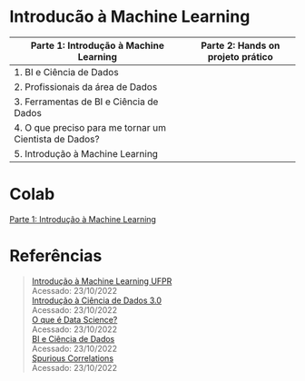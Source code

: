 # Introducão à Machine Learning
Parte 1: Introdução à Machine Learning  | Parte 2: Hands on projeto prático |
| --------------- | --------------- |
| 1. BI e Ciência de Dados |  |
| 2. Profissionais da área de Dados |  |
| 3. Ferramentas de BI e Ciência de Dados|  |
| 4. O que preciso para me tornar um Cientista de Dados? | |
| 5. Introdução à Machine Learning | |

# Colab
[Parte 1: Introdução à Machine Learning](https://colab.research.google.com/drive/1-134M9M_x6ibhWHg2XtVanxgR2UVGSJJ#scrollTo=BuM-ndFWXyya)  

# Referências
> [Introdução à Machine Learning UFPR](https://www.inf.ufpr.br/menotti/ci171-182/slides/ci171-intro.pdf)  
> Acessado: 23/10/2022  
[Introdução à Ciência de Dados 3.0](https://www.datascienceacademy.com.br/cursosgratuitos)  
> Acessado: 23/10/2022  
[O que é Data Science?](https://www.youtube.com/watch?v=5b9Z8toVaAU)  
> Acessado: 23/10/2022  
> [BI e Ciência de Dados](https://www.datascienceacademy.com.br/course/design-e-implementacao-de-data-warehouses)  
> Acessado: 23/10/2022  
> [Spurious Correlations](https://tylervigen.com/spurious-correlations)  
> Acessado: 23/10/2022
